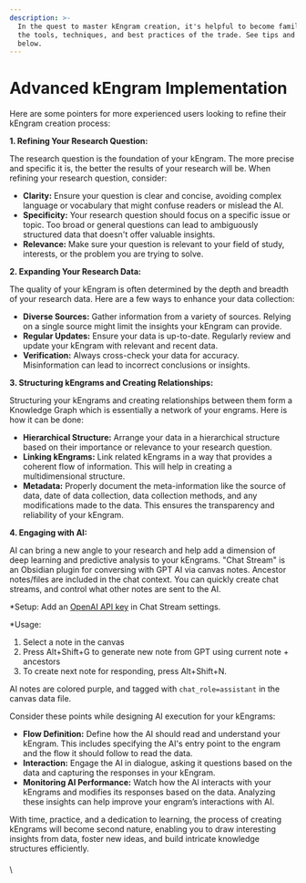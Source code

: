 ```yaml
---
description: >-
  In the quest to master kEngram creation, it's helpful to become familiar with
  the tools, techniques, and best practices of the trade. See tips and tricks
  below.
---
```


# Advanced kEngram Implementation

Here are some pointers for more experienced users looking to refine their kEngram creation process:

**1. Refining Your Research Question:**

The research question is the foundation of your kEngram. The more precise and specific it is, the better the results of your research will be. When refining your research question, consider:

* **Clarity:** Ensure your question is clear and concise, avoiding complex language or vocabulary that might confuse readers or mislead the AI.
* **Specificity:** Your research question should focus on a specific issue or topic. Too broad or general questions can lead to ambiguously structured data that doesn't offer valuable insights.
* **Relevance:** Make sure your question is relevant to your field of study, interests, or the problem you are trying to solve.

**2. Expanding Your Research Data:**

The quality of your kEngram is often determined by the depth and breadth of your research data. Here are a few ways to enhance your data collection:

* **Diverse Sources:** Gather information from a variety of sources. Relying on a single source might limit the insights your kEngram can provide.
* **Regular Updates:** Ensure your data is up-to-date. Regularly review and update your kEngram with relevant and recent data.
* **Verification:** Always cross-check your data for accuracy. Misinformation can lead to incorrect conclusions or insights.

**3. Structuring kEngrams and Creating Relationships:**

Structuring your kEngrams and creating relationships between them form a Knowledge Graph which is essentially a network of your engrams. Here is how it can be done:

* **Hierarchical Structure:** Arrange your data in a hierarchical structure based on their importance or relevance to your research question.
* **Linking kEngrams:** Link related kEngrams in a way that provides a coherent flow of information. This will help in creating a multidimensional structure.
* **Metadata:** Properly document the meta-information like the source of data, date of data collection, data collection methods, and any modifications made to the data. This ensures the transparency and reliability of your kEngram.

**4. Engaging with AI:**

AI can bring a new angle to your research and help add a dimension of deep learning and predictive analysis to your kEngrams. "Chat Stream" is an Obsidian plugin for conversing with GPT AI via canvas notes. Ancestor notes/files are included in the chat context. You can quickly create chat streams, and control what other notes are sent to the AI.

\*Setup: Add an [OpenAI API key](https://platform.openai.com/account/api-keys) in Chat Stream settings.

\*Usage:

1. Select a note in the canvas
2. Press Alt+Shift+G to generate new note from GPT using current note + ancestors
3. To create next note for responding, press Alt+Shift+N.

AI notes are colored purple, and tagged with `chat_role=assistant` in the canvas data file.

Consider these points while designing AI execution for your kEngrams:

* **Flow Definition:** Define how the AI should read and understand your kEngram. This includes specifying the AI's entry point to the engram and the flow it should follow to read the data.
* **Interaction:** Engage the AI in dialogue, asking it questions based on the data and capturing the responses in your kEngram.
* **Monitoring AI Performance:** Watch how the AI interacts with your kEngrams and modifies its responses based on the data. Analyzing these insights can help improve your engram’s interactions with AI.

With time, practice, and a dedication to learning, the process of creating kEngrams will become second nature, enabling you to draw interesting insights from data, foster new ideas, and build intricate knowledge structures efficiently.

####

\

